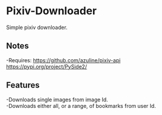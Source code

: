 # Pixiv-Downloader
Simple pixiv downloader.

## Notes
-Requires:  https://github.com/azuline/pixiv-api <br />
            https://pypi.org/project/PySide2/

## Features
-Downloads single images from image Id. <br />
-Downloads either all, or a range, of bookmarks from user Id. <br />
